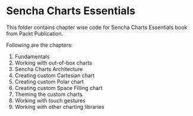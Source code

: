 Sencha Charts Essentials
========================

This folder contains chapter wise code for Sencha Charts Essentials book from Packt Publication.

Following are the chapters:

1. Fundamentals
2. Working with out-of-box charts
3. Sencha Charts Architecture
4. Creating custom Cartesian chart
5. Creating custom Polar chart
6. Creating custom Space Filling chart
7. Theming the custom charts
8. Working with touch gestures
9. Working with other charting libraries
